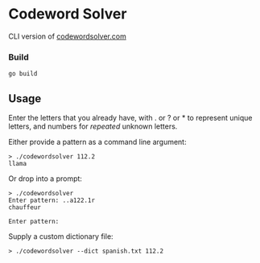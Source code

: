 # Codeword Solver

CLI version of [codewordsolver.com](https://codewordsolver.com)

### Build

```
go build
```

## Usage

Enter the letters that you already have, with . or ? or * to represent unique letters, and numbers for _repeated_ unknown letters.

Either provide a pattern as a command line argument:

```
> ./codewordsolver 112.2
llama
```

Or drop into a prompt:

```
> ./codewordsolver
Enter pattern: ..a122.1r
chauffeur

Enter pattern: 
```

Supply a custom dictionary file:

```
> ./codewordsolver --dict spanish.txt 112.2
```

